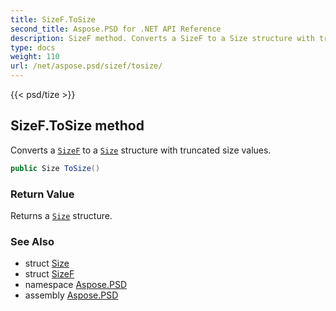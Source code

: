```yaml
---
title: SizeF.ToSize
second_title: Aspose.PSD for .NET API Reference
description: SizeF method. Converts a SizeF to a Size structure with truncated size values
type: docs
weight: 110
url: /net/aspose.psd/sizef/tosize/
---
```

{{< psd/tize >}}
## SizeF.ToSize method

Converts a [`SizeF`](../) to a [`Size`](../../size/) structure with truncated size values.

```csharp
public Size ToSize()
```

### Return Value

Returns a [`Size`](../../size/) structure.

### See Also

* struct [Size](../../size/)
* struct [SizeF](../)
* namespace [Aspose.PSD](../../../aspose.psd/)
* assembly [Aspose.PSD](../../../)


